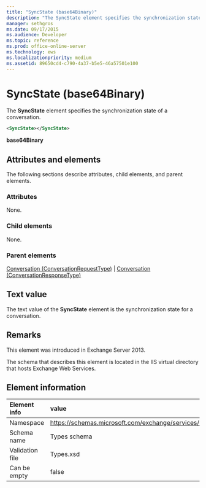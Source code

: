```yaml
---
title: "SyncState (base64Binary)"
description: "The SyncState element specifies the synchronization state of a conversation."
manager: sethgros
ms.date: 09/17/2015
ms.audience: Developer
ms.topic: reference
ms.prod: office-online-server
ms.technology: ews
ms.localizationpriority: medium
ms.assetid: 89650cd4-c790-4a37-b5e5-46a57501e100
---
```


# SyncState (base64Binary)

The **SyncState** element specifies the synchronization state of a conversation. 
  
```XML
<SyncState></SyncState>
```

**base64Binary**

## Attributes and elements

The following sections describe attributes, child elements, and parent elements.
  
### Attributes

None.
  
### Child elements

None.
  
### Parent elements

[Conversation (ConversationRequestType)](conversation-conversationrequesttype.md) | [Conversation (ConversationResponseType)](conversation-conversationresponsetype.md)
  
## Text value

The text value of the **SyncState** element is the synchronization state for a conversation. 
  
## Remarks

This element was introduced in Exchange Server 2013.
  
The schema that describes this element is located in the IIS virtual directory that hosts Exchange Web Services.
  
## Element information

|Element info|value|
|:-----|:-----|
|Namespace  <br/> |https://schemas.microsoft.com/exchange/services/2006/types  <br/> |
|Schema name  <br/> |Types schema  <br/> |
|Validation file  <br/> |Types.xsd  <br/> |
|Can be empty  <br/> |false  <br/> |
